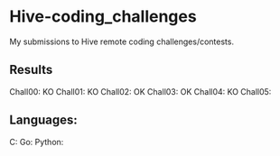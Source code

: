 # Hive-coding_challenges
My submissions to Hive remote coding challenges/contests.

## Results

Chall00: KO
Chall01: KO
Chall02: OK
Chall03: OK
Chall04: KO
Chall05:

## Languages:

C:
Go:
Python:
